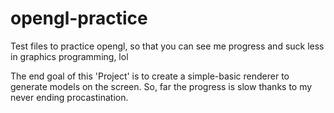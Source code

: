 # opengl-practice

Test files to practice opengl, so that you can see me progress and suck less in graphics programming, lol

The end goal of this 'Project' is to create a simple-basic renderer to generate models on the screen. So, far the progress is slow thanks to my never ending procastination.
